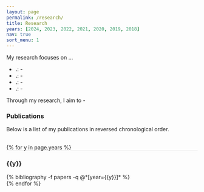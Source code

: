 ```yaml
---
layout: page
permalink: /research/
title: Research
years: [2024, 2023, 2022, 2021, 2020, 2019, 2018]
nav: true
sort_menu: 1
---
```

My research focuses on ...

- **.**: -
- **.**: -
- **.**: -
- **.**: -

Through my research, I aim to -

### Publications
Below is a list of my publications in reversed chronological order. 

<div class="publications">

<br/>
{% for y in page.years %}
  <div class="row m-0 p-0" style="border-top: 1px solid #ddd; flex-direction: row-reverse;">
    <div class="col-sm-1 mt-2 p-0 pr-1">
      <h3 class="bibliography-year">{{y}}</h3>
    </div>
    <div class="col-sm-11 p-0">
      {% bibliography -f papers -q @*[year={{y}}]* %}
    </div>
  </div>
{% endfor %}

